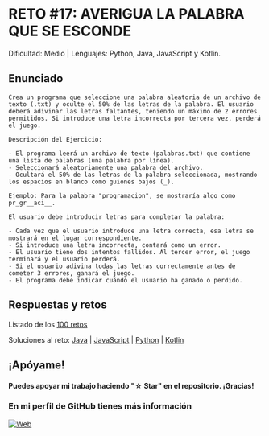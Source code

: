# RETO #17: AVERIGUA LA PALABRA QUE SE ESCONDE
Dificultad: Medio | Lenguajes: Python, Java, JavaScript y Kotlin.

## Enunciado

```
Crea un programa que seleccione una palabra aleatoria de un archivo de texto (.txt) y oculte el 50% de las letras de la palabra. El usuario deberá adivinar las letras faltantes, teniendo un máximo de 2 errores permitidos. Si introduce una letra incorrecta por tercera vez, perderá el juego.

Descripción del Ejercicio:

- El programa leerá un archivo de texto (palabras.txt) que contiene una lista de palabras (una palabra por línea).
- Seleccionará aleatoriamente una palabra del archivo.
- Ocultará el 50% de las letras de la palabra seleccionada, mostrando los espacios en blanco como guiones bajos (_).

Ejemplo: Para la palabra "programacion", se mostraría algo como pr_gr__aci__.
    
El usuario debe introducir letras para completar la palabra:
        
- Cada vez que el usuario introduce una letra correcta, esa letra se mostrará en el lugar correspondiente.
- Si introduce una letra incorrecta, contará como un error.
- El usuario tiene dos intentos fallidos. Al tercer error, el juego terminará y el usuario perderá.
- Si el usuario adivina todas las letras correctamente antes de cometer 3 errores, ganará el juego.
- El programa debe indicar cuándo el usuario ha ganado o perdido.
```

## Respuestas y retos
Listado de los [100 retos](/README.md)

Soluciones al reto: 
[Java](/RETOS/Reto17/Reto17.java) | 
[JavaScript](/RETOS/Reto17/Reto17.js) | 
[Python](/RETOS/Reto17/Reto17.py) |
[Kotlin](/RETOS/Reto17/Reto17.kt)



## ¡Apóyame! 
#### Puedes apoyar mi trabajo haciendo "☆ Star" en el repositorio. ¡Gracias!

### En mi perfil de GitHub tienes más información

[![Web](https://img.shields.io/badge/GitHub-breativo-14a1f0?style=for-the-badge&logo=github&logoColor=white&labelColor=101010)](https://github.com/breativo)